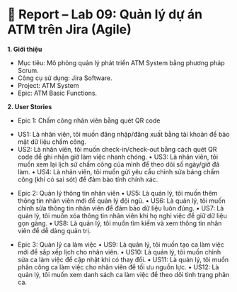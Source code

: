# 💾 Report – Lab 09: Quản lý dự án ATM trên Jira (Agile)

**1. Giới thiệu** 
-	Mục tiêu: Mô phỏng quản lý phát triển ATM System bằng phương pháp Scrum.
-	Công cụ sử dụng: Jira Software.
-	Project: ATM System
-	Epic: ATM Basic Functions.

**2.	User Stories** 
-	Epic 1: Chấm công nhân viên bằng quét QR code
  + US1: Là nhân viên, tôi muốn đăng nhập/đăng xuất bằng tài khoản để bảo mật dữ liệu chấm công.
  + US2: Là nhân viên, tôi muốn check-in/check-out bằng cách quét QR code để ghi nhận giờ làm việc nhanh chóng.
•	US3: Là nhân viên, tôi muốn xem lại lịch sử chấm công của mình để theo dõi số ngày/giờ đã làm.
•	US4: Là nhân viên, tôi muốn gửi yêu cầu chỉnh sửa bảng chấm công (khi có sai sót) để đảm bảo tính chính xác.

-	Epic 2: Quản lý thông tin nhân viên
•	US5: Là quản lý, tôi muốn thêm thông tin nhân viên mới để quản lý đội ngũ.
•	US6: Là quản lý, tôi muốn chỉnh sửa thông tin nhân viên để đảm bảo dữ liệu luôn đúng.
•	US7: Là quản lý, tôi muốn xóa thông tin nhân viên khi họ nghỉ việc để giữ dữ liệu gọn gàng.
•	US8: Là quản lý, tôi muốn tìm kiếm và xem thông tin nhân viên để dễ dàng quản trị.

-	Epic 3: Quản lý ca làm việc
•	US9: Là quản lý, tôi muốn tạo ca làm việc mới để sắp xếp lịch cho nhân viên.
•	US10: Là quản lý, tôi muốn chỉnh sửa ca làm việc để cập nhật khi có thay đổi.
•	US11: Là quản lý, tôi muốn phân công ca làm việc cho nhân viên để tối ưu nguồn lực.
•	US12: Là quản lý, tôi muốn xem danh sách ca làm việc để theo dõi tình trạng phân ca.
